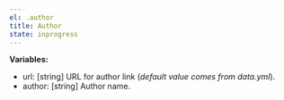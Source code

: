 ```yaml
---
el: .author
title: Author
state: inprogress
---
```


__Variables:__
* url: [string] URL for author link (_default value comes from data.yml_).
* author: [string] Author name.
